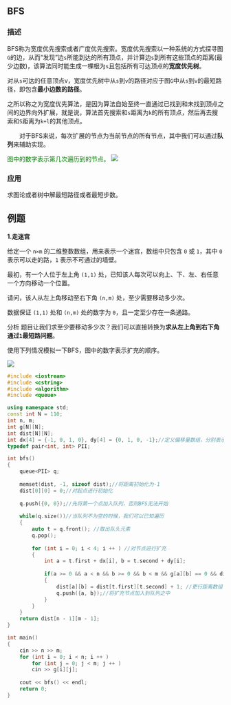 ## BFS

### 描述
BFS称为宽度优先搜索或者广度优先搜索。宽度优先搜索以一种系统的方式探寻图`G`的边，从而“发现”边`s`所能到达的所有顶点，并计算边`s`到所有这些顶点的距离(最少边数)，该算法同时能生成一棵根为`s`且包括所有可达顶点的**宽度优先树**。

对从`s`可达的任意顶点v，宽度优先树中从`s`到`v`的路径对应于图`G`中从`s`到`v`的最短路径，即包含**最小边数的路径**。

之所以称之为宽度优先算法，是因为算法自始至终一直通过已找到和未找到顶点之间的边界向外扩展，就是说，算法首先搜索和`s`距离为`k`的所有顶点，然后再去搜索和`S`距离为`k+l`的其他顶点。

&ensp;&ensp;&ensp;&ensp;对于BFS来说，每次扩展的节点为当前节点的所有节点，其中我们可以通过**队列**来辅助实现。

<font color = green>图中的数字表示第几次遍历到的节点。</font>
![](https://files.mdnice.com/user/34286/e2e31073-ca2e-44ed-b0c9-ffef1534acf5.png)
### 应用
求图论或者树中解最短路径或者最短步数。

## 例题
**1.走迷宫**

给定一个 `n×m` 的二维整数数组，用来表示一个迷宫，数组中只包含 `0` 或 `1`，其中 `0` 表示可以走的路，`1` 表示不可通过的墙壁。

最初，有一个人位于左上角 ``(1,1)`` 处，已知该人每次可以向上、下、左、右任意一个方向移动一个位置。

请问，该人从左上角移动至右下角 `(n,m)` 处，至少需要移动多少次。

数据保证 `(1,1)` 处和 `(n,m)` 处的数字为 `0`，且一定至少存在一条通路。

分析
题目让我们求至少要移动多少次？我们可以直接转换为**求从左上角到右下角通过`1`最短路问题**。

使用下列情况模拟一下BFS，图中的数字表示扩充的顺序。

![](https://files.mdnice.com/user/34286/4773711d-4f8c-49e2-9d5c-b4a7076e6423.png)



```c++
#include <iostream>
#include <cstring>
#include <algorithm>
#include <queue>

using namespace std;
const int N = 110;
int n, m;
int g[N][N];
int dist[N][N];
int dx[4] = {-1, 0, 1, 0}, dy[4] = {0, 1, 0, -1};//定义偏移量数组，分别表示向上，向左，向下，向右
typedef pair<int, int> PII;

int bfs()
{
    queue<PII> q;
    
    memset(dist, -1, sizeof dist);//将距离初始化为-1
    dist[0][0] = 0;//对起点进行初始化
    
    q.push({0, 0});//先将第一个点加入队列，否则BFS无法开始
    
    while(q.size())//当队列不为空的时候，我们可以已知遍历
    {
        auto t = q.front(); //取出队头元素
        q.pop();
        
        for (int i = 0; i < 4; i ++ ) //对节点进行扩充
        {
            int a = t.first + dx[i], b = t.second + dy[i];
            
            if(a >= 0 && a < n && b >= 0 && b < m && g[a][b] == 0 && dist[a][b] == -1) //扩充节点必须满足条件
            {
                dist[a][b] = dist[t.first][t.second] + 1; //更行距离数组
                q.push({a, b});//将扩充节点加入到队列之中
            }
        }
    }
    return dist[n - 1][m - 1];
}

int main()
{
    cin >> n >> m;
    for (int i = 0; i < n; i ++ )
        for (int j = 0; j < m; j ++ )
        cin >> g[i][j];
    
    cout << bfs() << endl;
    return 0;
}
```
